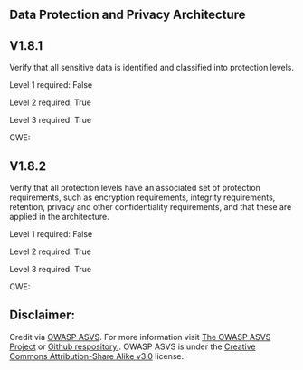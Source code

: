 ##  Data Protection and Privacy Architecture

## V1.8.1

Verify that all sensitive data is identified and classified into protection levels.

Level 1 required: False

Level 2 required: True

Level 3 required: True

CWE: [](https://cwe.mitre.org/data/definitions/)

## V1.8.2

Verify that all protection levels have an associated set of protection requirements, such as encryption requirements, integrity requirements, retention, privacy and other confidentiality requirements, and that these are applied in the architecture.

Level 1 required: False

Level 2 required: True

Level 3 required: True

CWE: [](https://cwe.mitre.org/data/definitions/)



## Disclaimer:

Credit via [OWASP ASVS](https://owasp.org/www-project-application-security-verification-standard/). For more information visit [The OWASP ASVS Project](https://owasp.org/www-project-application-security-verification-standard/) or [Github respository.](https://github.com/OWASP/ASVS). OWASP ASVS is under the [Creative Commons Attribution-Share Alike v3.0](https://creativecommons.org/licenses/by-sa/3.0/) license.
